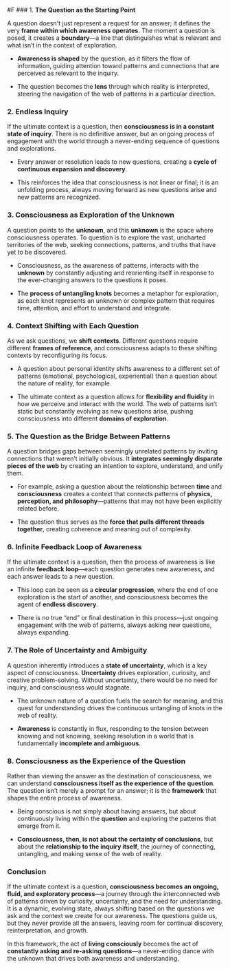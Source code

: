  #F ### 1. **The Question as the Starting Point**

A question doesn't just represent a request for an answer; it defines the very **frame within which awareness operates**. The moment a question is posed, it creates a **boundary**—a line that distinguishes what is relevant and what isn’t in the context of exploration.

- **Awareness is shaped** by the question, as it filters the flow of information, guiding attention toward patterns and connections that are perceived as relevant to the inquiry.
    
- The question becomes the **lens** through which reality is interpreted, steering the navigation of the web of patterns in a particular direction.
    

### 2. **Endless Inquiry**

If the ultimate context is a question, then **consciousness is in a constant state of inquiry**. There is no definitive answer, but an ongoing process of engagement with the world through a never-ending sequence of questions and explorations.

- Every answer or resolution leads to new questions, creating a **cycle of continuous expansion and discovery**.
    
- This reinforces the idea that consciousness is not linear or final; it is an unfolding process, always moving forward as new questions arise and new patterns are recognized.
    

### 3. **Consciousness as Exploration of the Unknown**

A question points to the **unknown**, and this **unknown** is the space where consciousness operates. To question is to explore the vast, uncharted territories of the web, seeking connections, patterns, and truths that have yet to be discovered.

- Consciousness, as the awareness of patterns, interacts with the **unknown** by constantly adjusting and reorienting itself in response to the ever-changing answers to the questions it poses.
    
- The **process of untangling knots** becomes a metaphor for exploration, as each knot represents an unknown or complex pattern that requires time, attention, and effort to understand and integrate.
    

### 4. **Context Shifting with Each Question**

As we ask questions, we **shift contexts**. Different questions require different **frames of reference**, and consciousness adapts to these shifting contexts by reconfiguring its focus.

- A question about personal identity shifts awareness to a different set of patterns (emotional, psychological, experiential) than a question about the nature of reality, for example.
    
- The ultimate context as a question allows for **flexibility and fluidity** in how we perceive and interact with the world. The web of patterns isn’t static but constantly evolving as new questions arise, pushing consciousness into different **domains of exploration**.
    

### 5. **The Question as the Bridge Between Patterns**

A question bridges gaps between seemingly unrelated patterns by inviting connections that weren’t initially obvious. It **integrates seemingly disparate pieces of the web** by creating an intention to explore, understand, and unify them.

- For example, asking a question about the relationship between **time** and **consciousness** creates a context that connects patterns of **physics, perception, and philosophy**—patterns that may not have been explicitly related before.
    
- The question thus serves as the **force that pulls different threads together**, creating coherence and meaning out of complexity.
    

### 6. **Infinite Feedback Loop of Awareness**

If the ultimate context is a question, then the process of awareness is like an infinite **feedback loop**—each question generates new awareness, and each answer leads to a new question.

- This loop can be seen as a **circular progression**, where the end of one exploration is the start of another, and consciousness becomes the agent of **endless discovery**.
    
- There is no true “end” or final destination in this process—just ongoing engagement with the web of patterns, always asking new questions, always expanding.
    

### 7. **The Role of Uncertainty and Ambiguity**

A question inherently introduces a **state of uncertainty**, which is a key aspect of consciousness. **Uncertainty** drives exploration, curiosity, and creative problem-solving. Without uncertainty, there would be no need for inquiry, and consciousness would stagnate.

- The unknown nature of a question fuels the search for meaning, and this quest for understanding drives the continuous untangling of knots in the web of reality.
    
- **Awareness** is constantly in flux, responding to the tension between knowing and not knowing, seeking resolution in a world that is fundamentally **incomplete and ambiguous**.
    

### 8. **Consciousness as the Experience of the Question**

Rather than viewing the answer as the destination of consciousness, we can understand **consciousness itself as the experience of the question**. The question isn’t merely a prompt for an answer; it is the **framework** that shapes the entire process of awareness.

- Being conscious is not simply about having answers, but about continuously living within the **question** and exploring the patterns that emerge from it.
    
- **Consciousness, then, is not about the certainty of conclusions**, but about the **relationship to the inquiry itself**, the journey of connecting, untangling, and making sense of the web of reality.
    

### Conclusion

If the ultimate context is a question, **consciousness becomes an ongoing, fluid, and exploratory process**—a journey through the interconnected web of patterns driven by curiosity, uncertainty, and the need for understanding. It is a dynamic, evolving state, always shifting based on the questions we ask and the context we create for our awareness. The questions guide us, but they never provide all the answers, leaving room for continual discovery, reinterpretation, and growth.

In this framework, the act of **living consciously** becomes the act of **constantly asking and re-asking questions**—a never-ending dance with the unknown that drives both awareness and understanding.